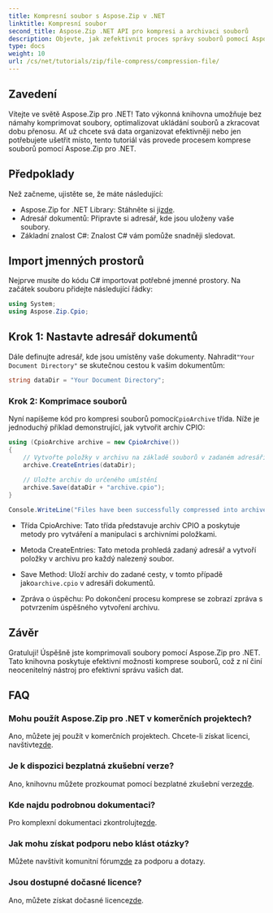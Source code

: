 ```yaml
---
title: Kompresní soubor s Aspose.Zip v .NET
linktitle: Kompresní soubor
second_title: Aspose.Zip .NET API pro kompresi a archivaci souborů
description: Objevte, jak zefektivnit proces správy souborů pomocí Aspose.Zip pro .NET. Tento podrobný průvodce vás provede kroky komprimace souborů.
type: docs
weight: 10
url: /cs/net/tutorials/zip/file-compress/compression-file/
---
```

## Zavedení

Vítejte ve světě Aspose.Zip pro .NET! Tato výkonná knihovna umožňuje bez námahy komprimovat soubory, optimalizovat ukládání souborů a zkracovat dobu přenosu. Ať už chcete svá data organizovat efektivněji nebo jen potřebujete ušetřit místo, tento tutoriál vás provede procesem komprese souborů pomocí Aspose.Zip pro .NET.

## Předpoklady

Než začneme, ujistěte se, že máte následující:

-  Aspose.Zip for .NET Library: Stáhněte si ji[zde](https://releases.aspose.com/zip/net/).
- Adresář dokumentů: Připravte si adresář, kde jsou uloženy vaše soubory.
- Základní znalost C#: Znalost C# vám pomůže snadněji sledovat.

## Import jmenných prostorů

Nejprve musíte do kódu C# importovat potřebné jmenné prostory. Na začátek souboru přidejte následující řádky:

```csharp
using System;
using Aspose.Zip.Cpio;
```

## Krok 1: Nastavte adresář dokumentů

Dále definujte adresář, kde jsou umístěny vaše dokumenty. Nahradit`"Your Document Directory"` se skutečnou cestou k vašim dokumentům:

```csharp
string dataDir = "Your Document Directory";
```

### Krok 2: Komprimace souborů

 Nyní napíšeme kód pro kompresi souborů pomocí`CpioArchive` třída. Níže je jednoduchý příklad demonstrující, jak vytvořit archiv CPIO:

```csharp
using (CpioArchive archive = new CpioArchive())
{
    // Vytvořte položky v archivu na základě souborů v zadaném adresáři
    archive.CreateEntries(dataDir);
    
    // Uložte archiv do určeného umístění
    archive.Save(dataDir + "archive.cpio");
}

Console.WriteLine("Files have been successfully compressed into archive.cpio!");
```

- Třída CpioArchive: Tato třída představuje archiv CPIO a poskytuje metody pro vytváření a manipulaci s archivními položkami.
  
- Metoda CreateEntries: Tato metoda prohledá zadaný adresář a vytvoří položky v archivu pro každý nalezený soubor.
  
-  Save Method: Uloží archiv do zadané cesty, v tomto případě jako`archive.cpio` v adresáři dokumentů.
  
- Zpráva o úspěchu: Po dokončení procesu komprese se zobrazí zpráva s potvrzením úspěšného vytvoření archivu.

## Závěr

Gratuluji! Úspěšně jste komprimovali soubory pomocí Aspose.Zip pro .NET. Tato knihovna poskytuje efektivní možnosti komprese souborů, což z ní činí neocenitelný nástroj pro efektivní správu vašich dat.

## FAQ

### Mohu použít Aspose.Zip pro .NET v komerčních projektech?
 Ano, můžete jej použít v komerčních projektech. Chcete-li získat licenci, navštivte[zde](https://purchase.conholdate.com/buy).

### Je k dispozici bezplatná zkušební verze?
 Ano, knihovnu můžete prozkoumat pomocí bezplatné zkušební verze[zde](https://releases.aspose.com/).

### Kde najdu podrobnou dokumentaci?
 Pro komplexní dokumentaci zkontrolujte[zde](https://reference.aspose.com/zip/net/).

### Jak mohu získat podporu nebo klást otázky?
 Můžete navštívit komunitní fórum[zde](https://forum.aspose.com/c/zip/37) za podporu a dotazy.

### Jsou dostupné dočasné licence?
 Ano, můžete získat dočasné licence[zde](https://purchase.conholdate.com/temporary-license/).